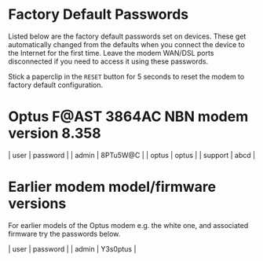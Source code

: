 # Factory Default Passwords

Listed below are the factory default passwords set on devices.
These get automatically changed from the defaults when you connect the device to the Internet for the first time.
Leave the modem WAN/DSL ports disconnected if you need to access it using these passwords.

Stick a paperclip in the `RESET` button for 5 seconds to reset the modem to factory default configuration.

# Optus F@AST 3864AC NBN modem version 8.358

| user | password |
| admin | 8PTu5W@C |
| optus | optus |
| support | abcd |

# Earlier modem model/firmware versions

For earlier models of the Optus modem e.g. the white one, and associated firmware try the passwords below.

| user | password |
| admin | Y3s0ptus |

